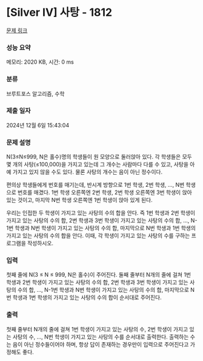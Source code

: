 # [Silver IV] 사탕 - 1812 

[문제 링크](https://www.acmicpc.net/problem/1812) 

### 성능 요약

메모리: 2020 KB, 시간: 0 ms

### 분류

브루트포스 알고리즘, 수학

### 제출 일자

2024년 12월 6일 15:43:04

### 문제 설명

<p>N(3≤N≤999, N은 홀수)명의 학생들이 원 모양으로 둘러앉아 있다. 각 학생들은 모두 몇 개의 사탕(≤100,000)을 가지고 있는데 그 개수는 사람마다 다를 수 있고, 사탕을 아예 가지고 있지 않을 수도 있다. 물론 사탕의 개수는 음이 아닌 정수이다.</p>

<p>편의상 학생들에게 번호를 매기는데, 반시계 방향으로 1번 학생, 2번 학생, …, N번 학생으로 번호를 매겼다. 1번 학생 오른쪽엔 2번 학생, 2번 학생 오른쪽엔 3번 학생이 앉아 있는 것이고, 마지막 N번 학생 오른쪽엔 1번 학생이 앉아 있게 된다.</p>

<p>우리는 인접한 두 학생이 가지고 있는 사탕의 수의 합을 안다. 즉 1번 학생과 2번 학생이 가지고 있는 사탕의 수의 합, 2번 학생과 3번 학생이 가지고 있는 사탕의 수의 합, …, N-1번 학생과 N번 학생이 가지고 있는 사탕의 수의 합, 마지막으로 N번 학생과 1번 학생의 가지고 있는 사탕의 수의 합을 안다. 이때, 각 학생이 가지고 있는 사탕의 수를 구하는 프로그램을 작성하시오.</p>

### 입력 

 <p>첫째 줄에 N(3 ≤ N ≤ 999, N은 홀수)이 주어진다. 둘째 줄부터 N개의 줄에 걸쳐 1번 학생과 2번 학생이 가지고 있는 사탕의 수의 합, 2번 학생과 3번 학생이 가지고 있는 사탕의 수의 합, …, N-1번 학생과 N번 학생이 가지고 있는 사탕의 수의 합, 마지막으로 N번 학생과 1번 학생의 가지고 있는 사탕의 수의 합이 순서대로 주어진다.</p>

### 출력 

 <p>첫째 줄부터 N개의 줄에 걸쳐 1번 학생이 가지고 있는 사탕의 수, 2번 학생이 가지고 있는 사탕의 수, …, N번 학생이 가지고 있는 사탕의 수를 순서대로 출력한다. 출력하는 수는 음이 아닌 정수들이어야 하며, 항상 답이 존재하는 경우만이 입력으로 주어진다고 가정해도 좋다.</p>

